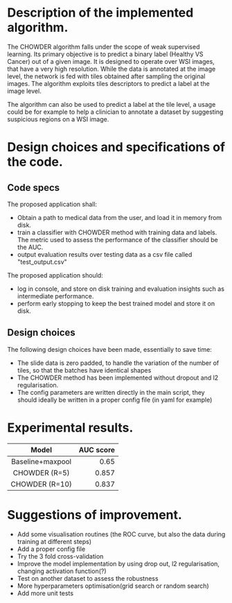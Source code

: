 # Description of the implemented algorithm.

The CHOWDER algorithm falls under the scope of weak supervised learning. Its primary objective is to predict a binary 
label (Healthy VS Cancer) out of a given image. 
It is designed to operate over WSI images, that have a very high resolution. While the data is annotated at the image 
level, the network is fed with tiles obtained after sampling the original images. The algorithm exploits tiles 
descriptors to predict a label at the image level. 

The algorithm can also be used to predict a label at the tile level, a usage could be for example to help a clinician to
annotate a dataset by suggesting suspicious regions on a WSI image.


# Design choices and specifications of the code.

## Code specs 

The proposed application shall:
  - Obtain a path to medical data from the user, and load it in memory from disk.
  - train a classifier with CHOWDER method with training data and labels. The metric used to assess the performance of
  the classifier should be the AUC. 
  - output evaluation results over testing data as a csv file called "test_output.csv"

The proposed application should: 
  - log in console, and store on disk training and evaluation insights such as intermediate performance. 
  - perform early stopping to keep the best trained model and store it on disk. 


## Design choices 
  The following design choices have been made, essentially to save time: 
  - The slide data is zero padded, to handle the variation of the number of tiles, so that the batches have identical
  shapes 
  - The CHOWDER method has been implemented without dropout and l2 regularisation. 
  - The config parameters are written directly in the main script, they should ideally be written in a proper config
  file (in yaml for example)

# Experimental results.


| Model              | AUC score |
| :-----------------:|----------:|
| Baseline+maxpool   |    0.65   |
| CHOWDER (R=5)      |    0.857  |
| CHOWDER (R=10)     |    0.837  |


# Suggestions of improvement.

- Add some visualisation routines (the ROC curve, but also the data during training at different steps)
- Add a proper config file 
- Try the 3 fold cross-validation 
- Improve the model implementation by using drop out, l2 regularisation, changing activation function(?)
- Test on another dataset to assess the robustness
- More hyperparameters optimisation(grid search or random search)
- Add more unit tests 
